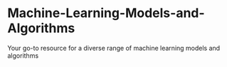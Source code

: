 # Machine-Learning-Models-and-Algorithms
Your go-to resource for a diverse range of machine learning models and algorithms
